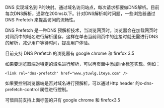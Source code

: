 DNS 实现域名到IP的映射。通过域名访问站点，每次请求都要做DNS解析。目前每次DNS解析，通常在200ms以下。针对DNS解析耗时问题，一些浏览器通过DNS Prefetch 来提高访问的流畅性。

DNS Prefetch 是一种DNS 预解析技术，当浏览网页时，浏览器会在加载网页时对网页中的域名进行解析缓存，这样在单击当前网页中的连接时就无需进行DNS的解析，减少用户等待时间，提高用户体验。

目前支持 DNS Prefetch 的浏览器有 google chrome 和 firefox 3.5

如果要浏览器端对特定的域名进行解析，可以再页面中添加link标签实现。例如：

```
<link rel="dns-prefetch" href="www.ytuwlg.iteye.com" />
```

如果要控制浏览器端是否对域名进行预解析，可以通过Http header 的x-dns-prefetch-control 属性进行控制。

可惜目前支持上面标签的只有 google chrome 和 firefox3.5